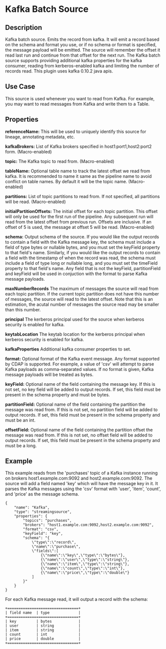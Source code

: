 # Kafka Batch Source


Description
-----------
Kafka batch source. Emits the record from kafka. It will emit a record based on the schema and format 
you use, or if no schema or format is specified, the message payload will be emitted. The source will 
remember the offset it read last run and continue from that offset for the next run.
The Kafka batch source supports providing additional kafka properties for the kafka consumer, 
reading from kerberos-enabled kafka and limiting the number of records read. This plugin uses kafka 0.10.2 java apis.

Use Case
--------
This source is used whenever you want to read from Kafka. For example, you may want to read messages
from Kafka and write them to a Table.


Properties
----------
**referenceName:** This will be used to uniquely identify this source for lineage, annotating metadata, etc.

**kafkaBrokers:** List of Kafka brokers specified in host1:port1,host2:port2 form. (Macro-enabled)

**topic:** The Kafka topic to read from. (Macro-enabled)

**tableName:** Optional table name to track the latest offset we read from kafka. It is recommended to name it same as the 
pipeline name to avoid conflict on table names. By default it will be the topic name. (Macro-enabled)

**partitions:** List of topic partitions to read from. If not specified, all partitions will be read. (Macro-enabled)

**initialPartitionOffsets:** The initial offset for each topic partition. This offset will only be used for the 
first run of the pipeline. Any subsequent run will read from the latest offset from previous run. 
Offsets are inclusive. If an offset of 5 is used, the message at offset 5 will be read. (Macro-enabled)

**schema:** Output schema of the source. If you would like the output records to contain a field with the
Kafka message key, the schema must include a field of type bytes or nullable bytes, and you must set the
keyField property to that field's name. Similarly, if you would like the output records to contain a field with
the timestamp of when the record was read, the schema must include a field of type long or nullable long, and you
must set the timeField property to that field's name. Any field that is not the keyField, partitionField and keyField
 will be used in conjuction with the format to parse Kafka message payloads.
 
**maxNumberRecords** The maximum of messages the source will read from each topic partition. 
If the current topic partition does not have this number of messages, the source will read to the latest offset. 
Note that this is an estimation, the acutal number of messages the source read may be smaller than this number. 

**principal** The kerberos principal used for the source when kerberos security is enabled for kafka.
 
**keytabLocation** The keytab location for the kerberos principal when kerberos security is enabled for kafka.

**kafkaProperties** Additional kafka consumer properties to set.

**format:** Optional format of the Kafka event message. Any format supported by CDAP is supported.
For example, a value of 'csv' will attempt to parse Kafka payloads as comma-separated values.
If no format is given, Kafka message payloads will be treated as bytes.

**keyField:** Optional name of the field containing the message key.
If this is not set, no key field will be added to output records.
If set, this field must be present in the schema property and must be bytes.

**partitionField:** Optional name of the field containing the partition the message was read from.
If this is not set, no partition field will be added to output records.
If set, this field must be present in the schema property and must be an int.

**offsetField:** Optional name of the field containing the partition offset the message was read from.
If this is not set, no offset field will be added to output records.
If set, this field must be present in the schema property and must be a long.


Example
-------
This example reads from the 'purchases' topic of a Kafka instance running
on brokers host1.example.com:9092 and host2.example.com:9092. The source will add
a field named 'key' which will have the message key in it. It parses the Kafka messages 
using the 'csv' format with 'user', 'item', 'count', and 'price' as the message schema.

    {
        "name": "Kafka",
        "type": "streamingsource",
        "properties": {
            "topics": "purchases",
            "brokers": "host1.example.com:9092,host2.example.com:9092",
            "format": "csv",
            "keyField": "key",
            "schema": "{
                \"type\":\"record\",
                \"name\":\"purchase\",
                \"fields\":[
                    {\"name\":\"key\",\"type\":\"bytes\"},
                    {\"name\":\"user\",\"type\":\"string\"},
                    {\"name\":\"item\",\"type\":\"string\"},
                    {\"name\":\"count\",\"type\":\"int\"},
                    {\"name\":\"price\",\"type\":\"double\"}
                ]
            }"
        }
    }

For each Kafka message read, it will output a record with the schema:

    +================================+
    | field name  | type             |
    +================================+
    | key         | bytes            |
    | user        | string           |
    | item        | string           |
    | count       | int              |
    | price       | double           |
    +================================+
